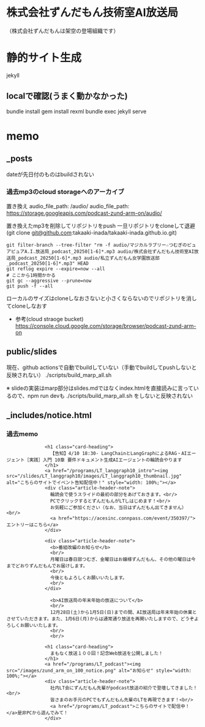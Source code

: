 # 株式会社ずんだもん技術室AI放送局

（株式会社ずんだもんは架空の登場組織です）

# 静的サイト生成
jekyll

## localで確認(うまく動かなかった)
bundle install
gem install rexml
bundle exec jekyll serve


# memo

## _posts
dateが先日付のものはbuildされない

### 過去mp3のcloud storageへのアーカイブ
置き換え
audio_file_path: /audio/
audio_file_path: https://storage.googleapis.com/podcast-zund-arm-on/audio/

置き換えたmp3を削除してリポジトリをpush
一旦リポジトリをcloneして退避(git clone git@github.com:takaaki-inada/takaaki-inada.github.io.git)
```
git filter-branch --tree-filter "rm -f audio/マジカルラブリー☆つむぎのピュアピュアA.I.放送局_podcast_20250[1-6]*.mp3 audio/株式会社ずんだもん技術室AI放送局_podcast_20250[1-6]*.mp3 audio/私立ずんだもん女学園放送部_podcast_20250[1-6]*.mp3" HEAD
git reflog expire --expire=now --all
# ここから1時間かかる
git gc --aggressive --prune=now
git push -f --all
```
ローカルのサイズはcloneしなおさないと小さくならないのでリポジトリを消してcloneしなおす

- 参考(cloud straoge bucket)
https://console.cloud.google.com/storage/browser/podcast-zund-arm-on

## public/slides
現在、github actionsで自動でbuildしていない（手動でbuildしてpushしないと反映されない）
./scripts/build_marp_all.sh

※ slideの実装はmarp部分はslides.mdではなくindex.htmlを直接読みに言っているので、npm run devも ./scripts/build_marp_all.sh をしないと反映されない

## _includes/notice.html
### 過去memo
```
              <h1 class="card-heading">
                【告知】4/10 18:30- LangChainとLangGraphによるRAG・AIエージェント［実践］入門 10章 要件ドキュメント生成AIエージェントの輪読会やります
              </h1>
              <a href="/programs/LT_langgraph10_intro"><img src="/slides/LT_langgraph10/images/LT_langgraph10_thumbnail.jpg" alt="こちらのサイトでイベント告知配信中！" style="width: 100%;"></a>
              <div class="article-header-note">
                輪読会で使うスライドの最初の部分をあげておきます。<br/>
                PCでクリックするとずんだもんがLTしはじめます！<br/>
                お気軽にご参加ください（なお、当日はずんだもん出てきません）<br/>
                <a href="https://acesinc.connpass.com/event/350397/">エントリーはこちら</a>
              </div>
```

```
              <div class="article-header-note">
                <b>番組改編のお知らせ</b>
                <br/>
                月曜日は春日部つむぎ、金曜日はお嬢様ずんだもん、その他の曜日は今までどおりずんだもんでお届けします。
                <br/>
                今後ともよろしくお願いいたします。
                <br/>
              </div>
```

```
                <b>AI放送局の年末年始の放送について</b>
                <br/>
                12月28日(土)から1月5日(日)までの間、AI放送局は年末年始の休業とさせていただきます。また、1月6日(月)からは通常通り放送を再開いたしますので、どうぞよろしくお願いいたします。
                <br/>
                <br/>
```

```
              <h1 class="card-heading">
                まもなく放送１００回！記念Web放送を公開しました！
              </h1>
              <a href="/programs/LT_podcast"><img src="/images/zund_arm_on_100_notice.png" alt="お知らせ" style="width: 100%;"></a>
              <div class="article-header-note">
                社内LT会にずんだもん先輩がpodcast放送の紹介で登壇してきました！<br/>
                皆さまのお手元のPCでもずんだもん先輩のLTを再現できます！<br/>
                <a href="/programs/LT_podcast">こちらのサイトで配信中！</a>是非PCから遊んでみて！
              </div>
```


